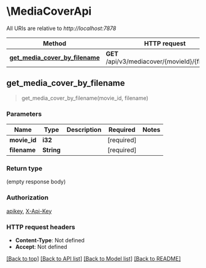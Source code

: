 # \MediaCoverApi

All URIs are relative to *http://localhost:7878*

Method | HTTP request | Description
------------- | ------------- | -------------
[**get_media_cover_by_filename**](MediaCoverApi.md#get_media_cover_by_filename) | **GET** /api/v3/mediacover/{movieId}/{filename} | 



## get_media_cover_by_filename

> get_media_cover_by_filename(movie_id, filename)


### Parameters


Name | Type | Description  | Required | Notes
------------- | ------------- | ------------- | ------------- | -------------
**movie_id** | **i32** |  | [required] |
**filename** | **String** |  | [required] |

### Return type

 (empty response body)

### Authorization

[apikey](../README.md#apikey), [X-Api-Key](../README.md#X-Api-Key)

### HTTP request headers

- **Content-Type**: Not defined
- **Accept**: Not defined

[[Back to top]](#) [[Back to API list]](../README.md#documentation-for-api-endpoints) [[Back to Model list]](../README.md#documentation-for-models) [[Back to README]](../README.md)

